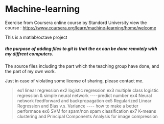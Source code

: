 # Machine-learning

Exercise from Coursera online course by Standord University
view the course : https://www.coursera.org/learn/machine-learning/home/welcome

This is a matlab/octave project

##### the purpose of adding files to git is that the ex can be done remotely with my diffrent computers.

The source files including the part which the teaching group have done, and the part of my own work.

Just in case of violating some license of sharing, please contact me.

> ex1 linear regression
> ex2 logistic regression
> ex3 multiple class logistic regression & simple neural network ----predict number
> ex4 Neural network feedforward and backpropagation
> ex5 Regularized Linear Regression and Bias v.s. Variance ---- how to make a better performace
> ex6 SVM for spam/non spam classification
> ex7 K-means clustering and Principal Components Analysis for image compression
